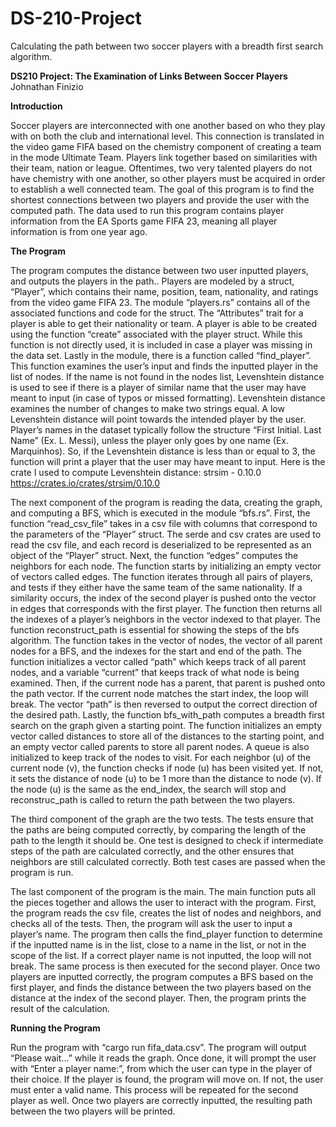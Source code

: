 # DS-210-Project
Calculating the path between two soccer players with a breadth first search algorithm.

**DS210 Project: The Examination of Links Between Soccer Players**
Johnathan Finizio

**Introduction**

Soccer players are interconnected with one another based on who they play with on both the club and international level. This connection is translated in the video game FIFA based on the chemistry component of creating a team in the mode Ultimate Team. Players link together based on similarities with their team, nation or league. Oftentimes, two very talented players do not have chemistry with one another, so other players must be acquired in order to establish a well connected team. The goal of this program is to find the shortest connections between two players and provide the user with the computed path. The data used to run this program contains player information from the EA Sports game FIFA 23, meaning all player information is from one year ago. 

**The Program**

The program computes the distance between two user inputted players, and outputs the players in the path.. Players are modeled by a struct, “Player”, which contains their name, position, team, nationality, and ratings from the video game FIFA 23. The module “players.rs” contains all of the associated functions and code for the struct. The “Attributes” trait for a player is able to get their nationality or team. A player is able to be created using the function “create” associated with the player struct. While this function is not directly used, it is included in case a player was missing in the data set. Lastly in the module, there is a function called “find_player”. This function examines the user’s input and finds the inputted player in the list of nodes. If the name is not found in the nodes list, Levenshtein distance is used to see if there is a player of similar name that the user may have meant to input (in case of typos or missed formatting). Levenshtein distance examines the number of changes to make two strings equal. A low Levenshtein distance will point towards the intended player by the user. Player’s names in the dataset typically follow the structure “First Initial. Last Name” (Ex. L. Messi), unless the player only goes by one name (Ex. Marquinhos). So, if the Levenshtein distance is less than or equal to 3, the function will print a player that the user may have meant to input. Here is the crate I used to compute Levenshtein distance: strsim - 0.10.0 https://crates.io/crates/strsim/0.10.0 
	
The next component of the program is reading the data, creating the graph, and computing a BFS, which is executed in the module “bfs.rs”. First, the function “read_csv_file” takes in a csv file with columns that correspond to the parameters of the “Player” struct. The serde and csv crates are used to read the csv file, and each record is deserialized to be represented as an object of the “Player” struct. Next, the function “edges” computes the neighbors for each node. The function starts by initializing an empty vector of vectors called edges. The function iterates through all pairs of players, and tests if they either have the same team of the same nationality. If a similarity occurs, the index of the second player is pushed onto the vector in edges that corresponds with the first player. The function then returns all the indexes of a player’s neighbors in the vector indexed to that player. The function reconstruct_path is essential for showing the steps of the bfs algorithm. The function takes in the vector of nodes, the vector of all parent nodes for a BFS, and the indexes for the start and end of the path. The function initializes a vector called “path” which keeps track of all parent nodes, and a variable “current” that keeps track of what node is being examined. Then, if the current node has a parent, that parent is pushed onto the path vector. If the current node matches the start index, the loop will break. The vector “path” is then reversed to output the correct direction of the desired path. Lastly, the function bfs_with_path computes a breadth first search on the graph given a starting point. The function initializes an empty vector called distances to store all of the distances to the starting point, and an empty vector called parents to store all parent nodes. A queue is also initialized to keep track of the nodes to visit. For each neighbor (u) of the current node (v), the function checks if node (u) has been visited yet. If not, it sets the distance of node (u) to be 1 more than the distance to node (v). If the node (u) is the same as the end_index, the search will stop and reconstruc_path is called to return the path between the two players. 
	
The third component of the graph are the two tests. The tests ensure that the paths are being computed correctly, by comparing the length of the path to the length it should be. One test is designed to check if intermediate steps of the path are calculated correctly, and the other ensures that neighbors are still calculated correctly. Both test cases are passed when the program is run.
	
The last component of the program is the main. The main function puts all the pieces together and allows the user to interact with the program. First, the program reads the csv file, creates the list of nodes and neighbors, and checks all of the tests. Then, the program will ask the user to input a player’s name. The program then calls the find_player function to determine if the inputted name is in the list, close to a name in the list, or not in the scope of the list. If a correct player name is not inputted, the loop will not break. The same process is then executed for the second player. Once two players are inputted correctly, the program computes a BFS based on the first player, and finds the distance between the two players based on the distance at the index of the second player. Then, the program prints the result of the calculation. 
	
**Running the Program**

Run the program with “cargo run fifa_data.csv”. The program will output “Please wait…” while it reads the graph. Once done, it will prompt the user with “Enter a player name:”, from which the user can type in the player of their choice. If the player is found, the program will move on. If not, the user must enter a valid name. This process will be repeated for the second player as well. Once two players are correctly inputted, the resulting path between the two players will be printed. 
